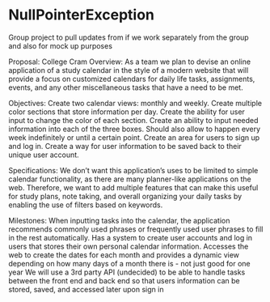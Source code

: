 # NullPointerException
Group project to pull updates from if we work separately from the group and also for mock up purposes

Proposal: College Cram
Overview:
As a team we plan to devise an online application of a study calendar in the style of a modern website that will provide a focus on customized calendars for daily life tasks, assignments, events, and any other miscellaneous tasks that have a need to be met.

Objectives:
Create two calendar views: monthly and weekly.
Create multiple color sections that store information per day.
Create the ability for user input to change the color of each section.
Create an ability to input needed information into each of the three boxes. Should also allow to happen every week indefinitely or until a certain point.
Create an area for users to sign up and log in.
Create a way for user information to be saved back to their unique user account.

Specifications:
We don’t want this application’s uses to be limited to simple calendar functionality, as there are many planner-like applications on the web. Therefore, we want to add multiple features that can make this useful for study plans, note taking, and overall organizing your daily tasks by enabling the use of filters based on keywords.

Milestones: 
When inputting tasks into the calendar, the application recommends commonly used phrases or frequently used user phrases to fill in the rest automatically.
Has a system to create user accounts and log in users that stores their own personal calendar information.
Accesses the web to create the dates for each month and provides a dynamic view depending on how many days of a month there is - not just good for one year
We will use a 3rd party API (undecided) to be able to handle tasks between the front end and back end so that users information can be stored, saved, and accessed later upon sign in

